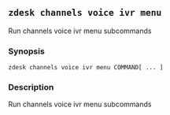 ## `zdesk channels voice ivr menu`

Run channels voice ivr menu subcommands

### Synopsis

    zdesk channels voice ivr menu COMMAND[ ... ]

### Description

Run channels voice ivr menu subcommands

